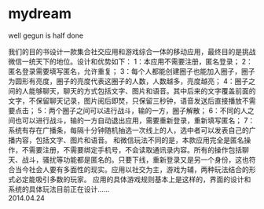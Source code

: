 mydream
=======

well gegun is half done


我们的目的书设计一款集合社交应用和游戏综合一体的移动应用，最终目的是挑战微信一统天下的地位。设计和优势如下：
    1：本应用不需要注册，匿名登录；
    2：匿名登录需要填写匿名，允许重复；
    3：每个人都能创建圈子也能加入圈子，圈子为圆形有亮度，圈子的亮度代表这圈子的人数，人数越多，亮度越亮；
    4：圈子之间的人能够聊天，聊天的方式包括文字、图片和语音。其中后来的文字覆盖前面的文字，不保留聊天记录，图片阅后即焚，只保留三秒钟，语音发送后直接播放不需要点击；
    5：两个圈子之间可以进行战斗，输的一方，圈子解散；
    6：不同的人之间也可以进行战斗，输的一方自动退出应用，需要重新登录，重新填写匿名；
    7：系统有存在广播条，每隔十分钟随机抽选一次线上的人，选中者可以发表自己的广播内容，包括文字、图片和语音。
    和微信玩法不同的是，本款应用完全是匿名操作，不需要注册，不需要绑定手机号，不会读取通讯录内容。所有的操作包括聊天、战斗，骚扰等功能都是匿名的。只要下线，重新登录又是另一个身份，这也符合当今社会人要有多面性的现实。应用以社交为主，游戏为辅，两种玩法结合的形式必定能吸引多数的玩家。
    应用的具体游戏规则基本上是这样的，界面的设计和系统的具体玩法目前正在设计……                  
                                                                                              2014.04.24
